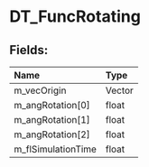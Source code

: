 # DT_FuncRotating

## Fields:

| Name | Type |
| :--- | :--- |
| m_vecOrigin | Vector |
| m_angRotation[0] | float |
| m_angRotation[1] | float |
| m_angRotation[2] | float |
| m_flSimulationTime | float |
